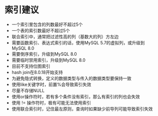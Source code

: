 # 索引建议

- 一个索引里包含的列数最好不超过5个
- 一个表的索引数最好不超过5个
- 联合索引中，通常把过滤性高的列（基数大的列）方左边
- 需要函数索引、表达式索引的话，使用MySQL 5.7的虚拟列，或升级到MySQL 8.0
- 需要倒序索引，升级到MySQL 8.0
- 需要临时禁用索引，升级到MySQL 8.0
- 目前不支持位图索引
- hash join在8.0.18开始支持
- 为避免隐式转换，定义的数据类型与传入的数据类型要保持一致
- 使用like关键字时，前置%会导致索引失效
- 尽量不存储NULL
- 使用or操作符时，若有多个条件没有索引，那么有索引的列也会失效
- 使用 != 操作符时，极有可能无法使用索引
- 使用联合索引时，记住最左原则，查询时如果缺少前导列可能导致索引失效